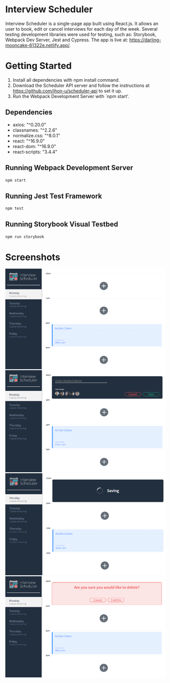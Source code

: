 # Interview Scheduler
Interview Scheduler is a single-page app built using React.js. It allows an user to book, edit or cancel interviews for each day of the week. Several testing development libraries were used for testing, such as: Storybook, Webpack Dev Server, Jest and Cypress. The app is live at: https://darling-mooncake-61322e.netlify.app/.

# Getting Started

1. Install all dependencies with npm install command.
2. Download the Scheduler API server and follow the instructions at https://github.com/jhon-u/scheduler-api to set it up.
3. Run the Webpack Development Server with `npm start'.

## Dependencies

* axios: "^0.20.0"
* classnames: "^2.2.6"
* normalize.css: "^8.0.1"
* react: "^16.9.0"
* react-dom: "^16.9.0"
* react-scripts: "3.4.4"


## Running Webpack Development Server

```sh
npm start
```

## Running Jest Test Framework

```sh
npm test
```

## Running Storybook Visual Testbed

```sh
npm run storybook
```

# Screenshots

!["App"](docs/app.PNG)
!["App"](docs/appointment_form.PNG)
!["App"](docs/saving_view.PNG)
!["App"](docs/confirmation_view.PNG)